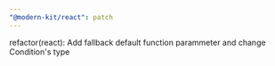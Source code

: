 ```yaml
---
"@modern-kit/react": patch
---
```


refactor(react): Add fallback default function parammeter and change Condition's type
